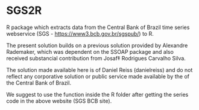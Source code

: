 # SGS2R
R package which extracts data from the Central Bank of Brazil time series webservice (SGS - https://www3.bcb.gov.br/sgspub/) to R.

The present solution builds on a previous solution provided by Alexandre Rademaker, which was dependent on the SSOAP package and also received substancial contribution from Josaf‡ Rodrigues Carvalho Silva.

The solution made available here is of Daniel Reiss (danielreiss) and do not reflect any corporative solution or public service made available by the  of the Central Bank of Brazil.

We suggest to use the function inside the R folder after getting the series code in the above website (SGS BCB site). 
